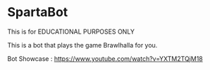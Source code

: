 # SpartaBot
This is for EDUCATIONAL PURPOSES ONLY


This is a bot that plays the game Brawlhalla for you.

Bot Showcase :
https://www.youtube.com/watch?v=YXTM2TQjM18
